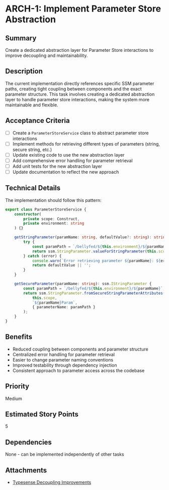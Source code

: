 # ARCH-1: Implement Parameter Store Abstraction

## Summary

Create a dedicated abstraction layer for Parameter Store interactions to improve decoupling and maintainability.

## Description

The current implementation directly references specific SSM parameter paths, creating tight coupling between components and the exact parameter structure. This task involves creating a dedicated abstraction layer to handle parameter store interactions, making the system more maintainable and flexible.

## Acceptance Criteria

- [ ] Create a `ParameterStoreService` class to abstract parameter store interactions
- [ ] Implement methods for retrieving different types of parameters (string, secure string, etc.)
- [ ] Update existing code to use the new abstraction layer
- [ ] Add comprehensive error handling for parameter retrieval
- [ ] Add unit tests for the new abstraction layer
- [ ] Update documentation to reflect the new approach

## Technical Details

The implementation should follow this pattern:

```typescript
export class ParameterStoreService {
    constructor(
        private scope: Construct,
        private environment: string
    ) {}

    getStringParameter(paramName: string, defaultValue?: string): string {
        try {
            const paramPath = `/bellyfed/${this.environment}/${paramName}`;
            return ssm.StringParameter.valueForStringParameter(this.scope, paramPath);
        } catch (error) {
            console.warn(`Error retrieving parameter ${paramName}: ${error}`);
            return defaultValue || '';
        }
    }

    getSecureParameter(paramName: string): ssm.IStringParameter {
        const paramPath = `/bellyfed/${this.environment}/${paramName}`;
        return ssm.StringParameter.fromSecureStringParameterAttributes(
            this.scope,
            `${paramName}Param`,
            { parameterName: paramPath }
        );
    }
}
```

## Benefits

- Reduced coupling between components and parameter structure
- Centralized error handling for parameter retrieval
- Easier to change parameter naming conventions
- Improved testability through dependency injection
- Consistent approach to parameter access across the codebase

## Priority

Medium

## Estimated Story Points

5

## Dependencies

None - can be implemented independently of other tasks

## Attachments

- [Typesense Decoupling Improvements](../TODO/typesense-decoupling-improvements.md)
